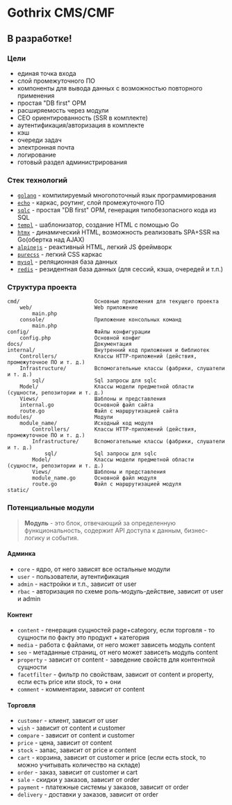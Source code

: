 # Gothrix CMS/CMF

## В разработке!

### Цели
- единая точка входа
- слой промежуточного ПО
- компоненты для вывода данных с возможностью повторного применения
- простая "DB first" ОРМ
- расширяемость через модули
- СЕО ориентированность (SSR в комплекте)
- аутентификация/авторизация в комплекте
- кэш
- очереди задач
- электронная почта
- логирование
- готовый раздел администрирования

### Стек технологий
- [`golang`](https://go.dev/) - компилируемый многопоточный язык программирования
- [`echo`](https://echo.labstack.com/) - каркас, роутинг, слой промежуточного ПО
- [`sqlc`](https://sqlc.dev/) - простая "DB first" ОРМ, генерация типобезопасного кода из SQL
- [`templ`](https://templ.guide/) - шаблонизатор, создание HTML с помощью Go
- [`htmx`](https://htmx.org/) - динамический HTML, возможность реализовать SPA+SSR на Go(обертка над AJAX)
- [`alpinejs`](https://alpinejs.dev/) - реактивный HTML, легкий JS фреймворк
- [`purecss`](https://purecss.io/) - легкий CSS каркас
- [`mysql`](https://www.mysql.com/) - реляционная база данных
- [`redis`](https://redis.io/) - резидентная база данных (для сессий, кэша, очередей и т.п.)


### Структура проекта

```
cmd/                        Основные приложения для текущего проекта
    web/                    Web приложение
        main.php      
    console/                Приложение консольных команд
        main.php      
config/                     Файлы конфигурации
    config.php              Основной конфиг
docs/                       Документация
internal/                   Внутренний код приложения и библиотек
    Controllers/            Классы HTTP-приложений (действия, промежуточное ПО и т. д.)
    Infrastructure/         Вспомогательные классы (фабрики, слушатели и т. д.)
        sql/                Sql запросы для sqlc
    Model/                  Классы модели предметной области (сущности, репозитории и т. д.)
    Views/                  Шаблоны и представления   
    internal.go             Основной файл сайта
    route.go                Файл с маршрутизацией сайта
modules/                    Модули
    module_name/            Исходный код модуля
        Controllers/        Классы HTTP-приложений (действия, промежуточное ПО и т. д.)
        Infrastructure/     Вспомогательные классы (фабрики, слушатели и т. д.)
            sql/            Sql запросы для sqlc
        Model/              Классы модели предметной области (сущности, репозитории и т. д.)
        Views/              Шаблоны и представления   
        module_name.go      Основной файл модуля
        route.go            Файл с маршрутизацией модуля
static/                     

```

### Потенциальные модули
> **Модуль** - это блок, отвечающий за определенную функциональность, содержит API доступа к данным, бизнес-логику и события.


#### Админка
-   `core` - ядро, от него зависят все остальные модули
-   `user` - пользователи, аутентификация
-   `admin` - настройки и т.п., зависит от user
-   `rbac` - авторизация по схеме роль-модуль-действие, зависит от user и admin


#### Контент
-   `content` - генерация сущностей page+category, если торговля - то сущности по факту это продукт + категория
-   `media` - работа с файлами, от него может зависеть модуль content
-   `seo` - метаданные страниц, от него может зависеть модуль content
-   `property` - зависит от content - заведение свойств для контентной сущности
-   `facetfilter` - фильтр по свойствам, зависит от content и property, если есть price или stock, то + они
-   `comment` - комментарии, зависит от content


#### Торговля

-   `customer` - клиент, зависит от user
-   `wish` - зависит от content и customer
-   `compare` - зависит от content и customer
-   `price` - цена, зависит от content
-   `stock` - запас, зависит от price и content
-   `сart` - корзина, зависит от customer и price (если есть stock, то можно учитывать количество на складе)
-   `order` - заказ, зависит от customer и сart
-   `sale` - скидки у заказов, зависит от order
-   `payment` - платежные системы у заказов, зависит от order
-   `delivery` - доставки у заказов, зависит от order
